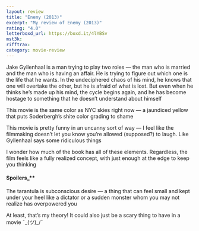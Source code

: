 ```yaml
---
layout: review
title: "Enemy (2013)"
excerpt: "My review of Enemy (2013)"
rating: "4.0"
letterboxd_url: https://boxd.it/4lYBSv
mst3k:
rifftrax:
category: movie-review
---
```


Jake Gyllenhaal is a man trying to play two roles — the man who is married and the man who is having an affair. He is trying to figure out which one is the life that he wants. In the undeciphered chaos of his mind, he knows that one will overtake the other, but he is afraid of what is lost. But even when he thinks he’s made up his mind, the cycle begins again, and he has become hostage to something that he doesn’t understand about himself

This movie is the same color as NYC skies right now — a jaundiced yellow that puts Soderbergh’s shite color grading to shame

This movie is pretty funny in an uncanny sort of way — I feel like the filmmaking doesn’t let you know you’re allowed (supposed?) to laugh. Like Gyllenhaal says some ridiculous things

I wonder how much of the book has all of these elements. Regardless, the film feels like a fully realized concept, with just enough at the edge to keep you thinking

#### Spoilers\_\*\*</b>

The tarantula is subconscious desire — a thing that can feel small and kept under your heel like a dictator or a sudden monster whom you may not realize has overpowered you

At least, that’s my theory! It could also just be a scary thing to have in a movie ¯\_(ツ)\_/¯
